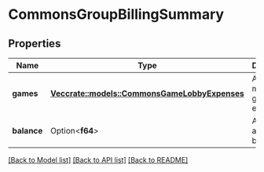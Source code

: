 # CommonsGroupBillingSummary

## Properties

Name | Type | Description | Notes
------------ | ------------- | ------------- | -------------
**games** | [**Vec<crate::models::CommonsGameLobbyExpenses>**](CommonsGameLobbyExpenses.md) | A list of multiple game lobby expenses. | 
**balance** | Option<**f64**> | A group's available balance. | [optional]

[[Back to Model list]](../README.md#documentation-for-models) [[Back to API list]](../README.md#documentation-for-api-endpoints) [[Back to README]](../README.md)


